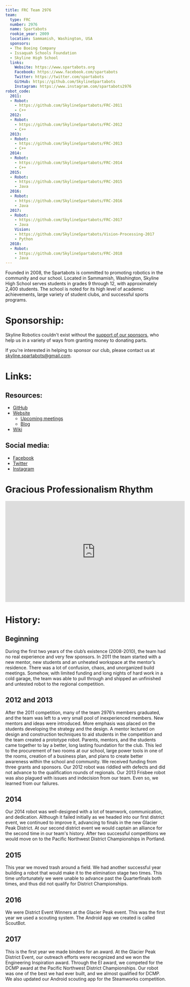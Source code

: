 ```yaml
---
title: FRC Team 2976
team:
  type: FRC
  number: 2976
  name: Spartabots
  rookie_year: 2009
  location: Sammamish, Washington, USA
  sponsors:
  - The Boeing Company
  - Issaquah Schools Foundation
  - Skyline High School
  links:
    Website: https://www.spartabots.org
    Facebook: https://www.facebook.com/spartabots
    Twitter: https://twitter.com/spartabots
    GitHub: https://github.com/SkylineSpartabots
    Instagram: https://www.instagram.com/spartabots2976
robot_code:
  2011:
  - Robot:
    - https://github.com/SkylineSpartabots/FRC-2011
    - C++
  2012:
  - Robot:
    - https://github.com/SkylineSpartabots/FRC-2012
    - C++
  2013:
  - Robot:
    - https://github.com/SkylineSpartabots/FRC-2013
    - C++
  2014:
  - Robot:
    - https://github.com/SkylineSpartabots/FRC-2014
    - C++
  2015:
  - Robot:
    - https://github.com/SkylineSpartabots/FRC-2015
    - Java
  2016:
  - Robot:
    - https://github.com/SkylineSpartabots/FRC-2016
    - Java
  2017:
  - Robot:
    - https://github.com/SkylineSpartabots/FRC-2017
    - Java
    Vision:
    - https://github.com/SkylineSpartabots/Vision-Processing-2017
    - Python
  2018:
  - Robot:
    - https://github.com/SkylineSpartabots/FRC-2018
    - Java
---
```


Founded in 2008, the Spartabots is committed to promoting robotics in the community and our school. Located in Sammamish, Washington, Skyline High School serves students in grades 9 through 12, with approximately 2,400 students. The school is noted for its high level of academic achievements, large variety of student clubs, and successful sports programs.

# Sponsorship:
Skyline Robotics couldn't exist without the [support of our sponsors](https://www.spartabots.org/get-involved/sponsors "List of past and current sponsors"), who help us in a variety of ways from granting money to donating parts.

If you're interested in helping to sponsor our club, please contact us at skyline.spartabots@gmail.com.

# Links:
## Resources:
- [GitHub](https://github.com/SkylineSpartabots "Skyline Spartabots GitHub")
- [Website](https://www.spartabots.org "spartabots.org")
  - [Upcoming meetings](https://www.spartabots.org/meetings)
  - [Blog](https://www.spartabots.org/blog)
- [Wiki](https://skylinespartabots.github.io "GitHub Pages wiki")
## Social media:
- [Facebook](https://www.facebook.com/spartabots "@spartabots")
- [Twitter](https://twitter.com/spartabots "@Spartabots")
- [Instagram](https://www.instagram.com/spartabots2976/ "spartabots2976")

# Gracious Professionalism Rhythm
<iframe width="560" height="315" src="https://www.youtube.com/embed/98hwt-enGSE?ecver=1" frameborder="0" allowfullscreen></iframe>

# History:
## Beginning
During the first two years of the club’s existence (2008-2010), the team had no real experience and very few sponsors. In 2011 the team started with a new mentor, new students and an unheated workspace at the mentor’s residence. There was a lot of confusion, chaos, and unorganized build meetings. Somehow, with limited funding and long nights of hard work in a cold garage, the team was able to pull through and shipped an unfinished and untested robot to the regional competition.

## 2012 and 2013
After the 2011 competition, many of the team 2976’s members graduated, and the team was left to a very small pool of inexperienced members. New mentors and ideas were introduced. More emphasis was placed on the students developing the strategy and the design. A mentor lectured on design and construction techniques to aid students in the competition and the team created a prototype robot. Parents, mentors, and the students came together to lay a better, long lasting foundation for the club. This led to the procurement of two rooms at our school, large power tools in one of the rooms, creation of a business plan, and plans to create better awareness within the school and community. We received funding from three grants and sponsors. Our 2012 robot was riddled with defects and did not advance to the qualification rounds of regionals. Our 2013 Frisbee robot was also plagued with issues and indecision from our team. Even so, we learned from our failures.

## 2014
Our 2014 robot was well-designed with a lot of teamwork, communication, and dedication. Although it failed initially as we headed into our first district event, we continued to improve it, advancing to finals in the new Glacier Peak District. At our second district event we would captain an alliance for the second time in our team's history. After two successful competitions we would move on to the Pacific Northwest District Championships in Portland.

## 2015
This year we moved trash around a field. We had another successful year building a robot that would make it to the elimination stage two times. This time unfortunately we were unable to advance past the Quarterfinals both times, and thus did not qualify for District Championships.   

## 2016
We were District Event Winners at the Glacier Peak event.
This was the first year we used a scouting system. The Android app we created is called ScoutBot.

## 2017
This is the first year we made binders for an award. At the Glacier Peak District Event, our outreach efforts were recognized and we won the Engineering Inspiration award. Through the EI award, we competed for the DCMP award at the Pacific Northwest District Championships. Our robot was one of the best we had ever built, and we almost qualified for DCMP.
We also updated our Android scouting app for the Steamworks competition.